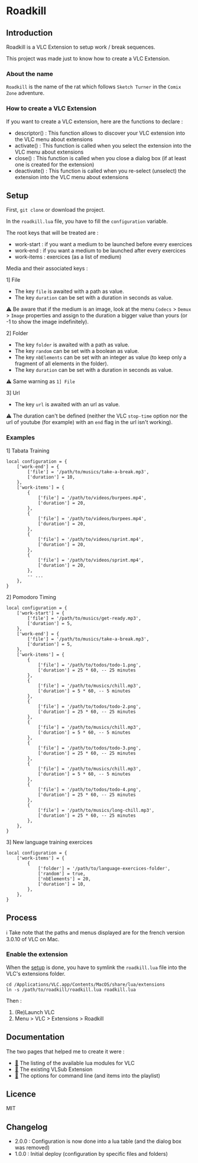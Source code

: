 # Roadkill

## Introduction

Roadkill is a VLC Extension to setup work / break sequences.

This project was made just to know how to create a VLC Extension.

### About the name

`Roadkill` is the name of the rat which follows `Sketch Turner` in the `Comix Zone` adventure.

### How to create a VLC Extension

If you want to create a VLC extension, here are the functions to declare :

* descriptor() : This function allows to discover your VLC extension into the VLC menu about extensions
* activate() : This function is called when you select the extension into the VLC menu about extensions
* close() : This function is called when you close a dialog box (if at least one is created for the extension)
* deactivate() : This function is called when you re-select (unselect) the extension into the VLC menu about extensions

## Setup

First, `git clone` or download the project.

In the `roadkill.lua` file, you have to fill the `configuration` variable.

The root keys that will be treated are :

* work-start : if you want a medium to be launched before every exercices
* work-end : if you want a medium to be launched after every exercices
* work-items : exercices (as a list of medium)

Media and their associated keys :

1] File

* The key `file` is awaited with a path as value.
* The key `duration` can be set with a duration in seconds as value.

⚠️ Be aware that if the medium is an image, look at the menu `Codecs` > `Demux` > `Image` properties and assign to the duration a bigger value than yours (or -1 to show the image indefinitely).

2] Folder

* The key `folder` is awaited with a path as value.
* The key `random` can be set with a boolean as value.
* The key `nbElements` can be set with an integer as value (to keep only a fragment of all elements in the folder).
* The key `duration` can be set with a duration in seconds as value.

⚠️ Same warning as `1] File`

3] Url

* The key `url` is awaited with an url as value.

⚠️ The duration can't be defined (neither the VLC `stop-time` option nor the url of youtube (for example) with an `end` flag in the url isn't working).

### Examples

1] Tabata Training

```
local configuration = {
    ['work-end'] = {
        ['file'] = '/path/to/musics/take-a-break.mp3',
        ['duration'] = 10,
    },
    ['work-items'] = {
        {
            ['file'] = '/path/to/videos/burpees.mp4',
            ['duration'] = 20,
        },
        {
            ['file'] = '/path/to/videos/burpees.mp4',
            ['duration'] = 20,
        },
        {
            ['file'] = '/path/to/videos/sprint.mp4',
            ['duration'] = 20,
        },
        {
            ['file'] = '/path/to/videos/sprint.mp4',
            ['duration'] = 20,
        },
        -- ...
    },
}
```

2] Pomodoro Timing

```
local configuration = {
    ['work-start'] = {
        ['file'] = '/path/to/musics/get-ready.mp3',
        ['duration'] = 5,
    },
    ['work-end'] = {
        ['file'] = '/path/to/musics/take-a-break.mp3',
        ['duration'] = 5,
    },
    ['work-items'] = {
        {
            ['file'] = '/path/to/todos/todo-1.png',
            ['duration'] = 25 * 60, -- 25 minutes
        },
        {
            ['file'] = '/path/to/musics/chill.mp3',
            ['duration'] = 5 * 60, -- 5 minutes
        },
        {
            ['file'] = '/path/to/todos/todo-2.png',
            ['duration'] = 25 * 60, -- 25 minutes
        },
        {
            ['file'] = '/path/to/musics/chill.mp3',
            ['duration'] = 5 * 60, -- 5 minutes
        },
        {
            ['file'] = '/path/to/todos/todo-3.png',
            ['duration'] = 25 * 60, -- 25 minutes
        },
        {
            ['file'] = '/path/to/musics/chill.mp3',
            ['duration'] = 5 * 60, -- 5 minutes
        },
        {
            ['file'] = '/path/to/todos/todo-4.png',
            ['duration'] = 25 * 60, -- 25 minutes
        },
        {
            ['file'] = '/path/to/musics/long-chill.mp3',
            ['duration'] = 25 * 60, -- 25 minutes
        },
    },
}
```

3] New language training exercices

```
local configuration = {
    ['work-items'] = {
        {
            ['folder'] = '/path/to/language-exercices-folder',
            ['random'] = true,
            ['nbElements'] = 20,
            ['duration'] = 10,
        },
    },
}
```

## Process

ℹ️ Take note that the paths and menus displayed are for the french version 3.0.10 of VLC on Mac.

### Enable the extension

When the [setup](#setup) is done, you have to symlink the `roadkill.lua` file into the VLC's extensions folder.

    cd /Applications/VLC.app/Contents/MacOS/share/lua/extensions
    ln -s /path/to/roadkill/roadkill.lua roadkill.lua

Then :

1. (Re)Launch VLC
2. Menu > VLC > Extensions > Roadkill

## Documentation

The two pages that helped me to create it were :

- [🔗](https://www.videolan.org/developers/vlc/share/lua/README.txt) The listing of the available lua modules for VLC
- [🔗](https://github.com/exebetche/vlsub/blob/master/vlsub.lua) The existing VLSub Extension
- [🔗](https://wiki.videolan.org/VLC_command-line_help) The options for command line (and items into the playlist)

## Licence

MIT

## Changelog

* 2.0.0 : Configuration is now done into a lua table (and the dialog box was removed)
* 1.0.0 : Initial deploy (configuration by specific files and folders)